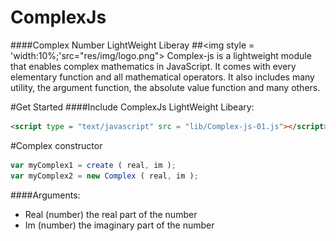# ComplexJs
####Complex Number LightWeight Liberay
##<img style = 'width:10%;'src="res/img/logo.png">
Complex-js is a lightweight module that enables complex mathematics
in JavaScript. It comes with every elementary function and all
mathematical operators. It also includes many utility, the
argument function, the absolute value function and many others.


#Get Started
####Include ComplexJs LightWeight Libeary:
```html
<script type = "text/javascript" src = "lib/Complex-js-01.js"></script>
```

#Complex constructor

```js
var myComplex1 = create ( real, im );
var myComplex2 = new Complex ( real, im );
```


####Arguments:

* Real (number) the real part of the number
* Im (number) the imaginary part of the number
